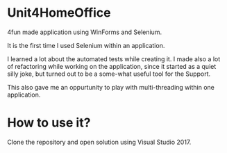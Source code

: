 # Unit4HomeOffice
4fun made application using WinForms and Selenium.

It is the first time I used Selenium within an application.

I learned a lot about the automated tests while creating it.
I made also a lot of refactoring while working on the application, since it started as a quiet silly joke, but turned out to be a some-what useful tool for the Support.

This also gave me an oppurtunity to play with multi-threading within one application.

# How to use it?

Clone the repository and open solution using Visual Studio 2017.
